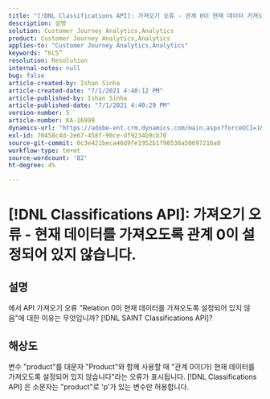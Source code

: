 ```yaml
---
title: "[!DNL Classifications API]: 가져오기 오류 - 관계 0이 현재 데이터 가져오기 1로 설정되어 있지 않습니다."
description: 설명
solution: Customer Journey Analytics,Analytics
product: Customer Journey Analytics,Analytics
applies-to: "Customer Journey Analytics,Analytics"
keywords: “KCS”
resolution: Resolution
internal-notes: null
bug: false
article-created-by: Ishan Sinha
article-created-date: "7/1/2021 4:40:12 PM"
article-published-by: Ishan Sinha
article-published-date: "7/1/2021 4:40:29 PM"
version-number: 5
article-number: KA-16999
dynamics-url: "https://adobe-ent.crm.dynamics.com/main.aspx?forceUCI=1&pagetype=entityrecord&etn=knowledgearticle&id=7b3215fc-8ada-eb11-bacb-000d3a31f036"
exl-id: 70458c4d-2e67-458f-90ce-df9234b9cb70
source-git-commit: 0c3e421beca46d9fe1952b1f98538a50697216a0
workflow-type: tm+mt
source-wordcount: '82'
ht-degree: 4%

---
```


# [!DNL Classifications API]: 가져오기 오류 - 현재 데이터를 가져오도록 관계 0이 설정되어 있지 않습니다.

## 설명


에서 API 가져오기 오류 &quot;Relation 0이 현재 데이터를 가져오도록 설정되어 있지 않음&quot;에 대한 이유는 무엇입니까? [!DNL SAINT Classifications API]?


## 해상도


변수 &quot;product&quot;를 대문자 &quot;Product&quot;와 함께 사용할 때 &quot;관계 0이(가) 현재 데이터를 가져오도록 설정되어 있지 않습니다&quot;라는 오류가 표시됩니다. [!DNL Classifications API] 은 소문자는 &quot;product&quot;로 &#39;p&#39;가 있는 변수만 허용합니다.
